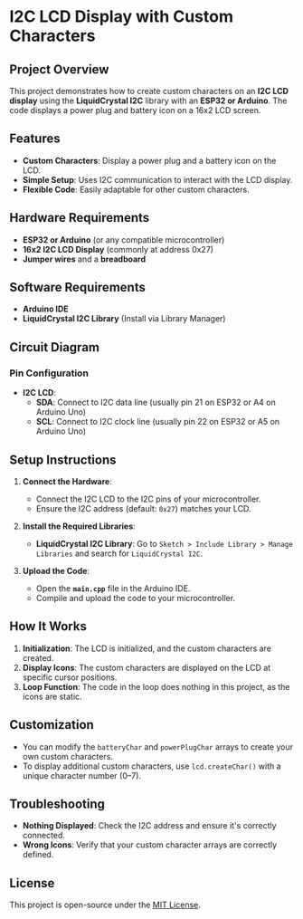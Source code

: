 
# I2C LCD Display with Custom Characters

## Project Overview

This project demonstrates how to create custom characters on an **I2C LCD display** using the **LiquidCrystal I2C** library with an **ESP32 or Arduino**. The code displays a power plug and battery icon on a 16x2 LCD screen.

## Features

- **Custom Characters**: Display a power plug and a battery icon on the LCD.
- **Simple Setup**: Uses I2C communication to interact with the LCD display.
- **Flexible Code**: Easily adaptable for other custom characters.

## Hardware Requirements

- **ESP32 or Arduino** (or any compatible microcontroller)
- **16x2 I2C LCD Display** (commonly at address 0x27)
- **Jumper wires** and a **breadboard**

## Software Requirements

- **Arduino IDE**
- **LiquidCrystal I2C Library** (Install via Library Manager)

## Circuit Diagram

### Pin Configuration

- **I2C LCD**:
  - **SDA**: Connect to I2C data line (usually pin 21 on ESP32 or A4 on Arduino Uno)
  - **SCL**: Connect to I2C clock line (usually pin 22 on ESP32 or A5 on Arduino Uno)

## Setup Instructions

1. **Connect the Hardware**:
   - Connect the I2C LCD to the I2C pins of your microcontroller.
   - Ensure the I2C address (default: `0x27`) matches your LCD.

2. **Install the Required Libraries**:
   - **LiquidCrystal I2C Library**: Go to `Sketch > Include Library > Manage Libraries` and search for `LiquidCrystal I2C`.

3. **Upload the Code**:
   - Open the **`main.cpp`** file in the Arduino IDE.
   - Compile and upload the code to your microcontroller.

## How It Works

1. **Initialization**: The LCD is initialized, and the custom characters are created.
2. **Display Icons**: The custom characters are displayed on the LCD at specific cursor positions.
3. **Loop Function**: The code in the loop does nothing in this project, as the icons are static.

## Customization

- You can modify the `batteryChar` and `powerPlugChar` arrays to create your own custom characters.
- To display additional custom characters, use `lcd.createChar()` with a unique character number (0–7).

## Troubleshooting

- **Nothing Displayed**: Check the I2C address and ensure it's correctly connected.
- **Wrong Icons**: Verify that your custom character arrays are correctly defined.

## License

This project is open-source under the [MIT License](LICENSE).

